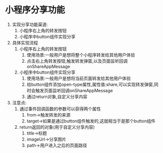 # 小程序分享功能

1. 实现分享功能渠道:
   1. 小程序右上角的转发按钮
   2. 小程序中button组件实现分享
2. 具体实现流程
   1. 小程序右上角的转发按钮
      1. 使用场景:一般用户是想将整个小程序转发给其他用户体验
      2. 点击右上角转发按钮,触发转发弹窗,以及页面监听回调onShareAppMessage
   2. 小程序中button组件实现分享
      1. 使用场景:一般用户是想将当前页面转发给其他用户体验
      2. 给button组件添加open-type属性,属性值:share,可以实现转发弹窗,同时会触发页面监听回调onShareAppMessage
      3. 通过return对象,自定义分享内容
3. 注意点:
   1. 通过事件回调函数的参数可以获得两个属性
      1. from->触发转发的来源
      2. target->如果是通过button组件触发的,这就相当于是那个button组件
   2. return返回的对象(用于自定义分享内容)
      1. title->标题
      2. imageUrl->分享图片
      3. path->用户进入之后的页面路径